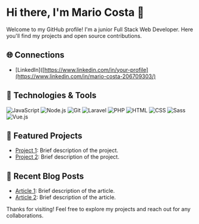 # Hi there, I'm Mario Costa 👋

Welcome to my GitHub profile! I'm a junior Full Stack Web Developer. Here you'll find my projects and open source contributions.

## 🌐 Connections

- [LinkedIn]([https://www.linkedin.com/in/your-profile](https://www.linkedin.com/in/mario-costa-206709303/)

## 🔧 Technologies & Tools

![JavaScript](https://img.shields.io/badge/-JavaScript-333333?style=flat&logo=javascript)
![Node.js](https://img.shields.io/badge/-Node.js-333333?style=flat&logo=node.js)
![Git](https://img.shields.io/badge/-Git-333333?style=flat&logo=git)
![Laravel](https://img.shields.io/badge/-Laravel-333333?style=flat&logo=laravel)
![PHP](https://img.shields.io/badge/-PHP-333333?style=flat&logo=php)
![HTML](https://img.shields.io/badge/-HTML-333333?style=flat&logo=html5)
![CSS](https://img.shields.io/badge/-CSS-333333?style=flat&logo=css3)
![Sass](https://img.shields.io/badge/-Sass-333333?style=flat&logo=sass)
![Vue.js](https://img.shields.io/badge/-Vue.js-333333?style=flat&logo=vue.js)

## 📌 Featured Projects

- [Project 1](https://github.com/your-username/project1): Brief description of the project.
- [Project 2](https://github.com/your-username/project2): Brief description of the project.

## 📝 Recent Blog Posts

- [Article 1](https://www.your-site.com/article1): Brief description of the article.
- [Article 2](https://www.your-site.com/article2): Brief description of the article.

Thanks for visiting! Feel free to explore my projects and reach out for any collaborations.
